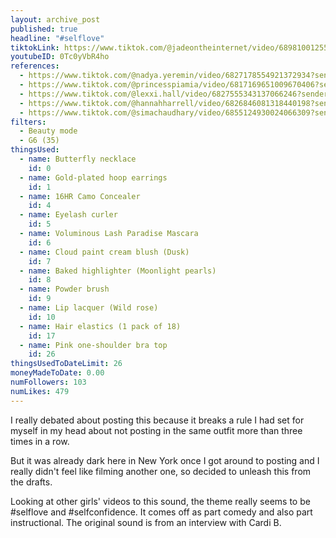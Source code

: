 ```yaml
---
layout: archive_post
published: true
headline: "#selflove"
tiktokLink: https://www.tiktok.com/@jadeontheinternet/video/6898100125508308230?sender_device=pc&sender_web_id=6891999718790268421&is_from_webapp=1
youtubeID: 0Tc0yVbR4ho
references:
  - https://www.tiktok.com/@nadya.yeremin/video/6827178554921372934?sender_device=pc&sender_web_id=6891999718790268421&is_from_webapp=1
  - https://www.tiktok.com/@princesspiamia/video/6817169651009670406?sender_device=pc&sender_web_id=6891999718790268421&is_from_webapp=1
  - https://www.tiktok.com/@lexxi.hall/video/6827555343137066246?sender_device=pc&sender_web_id=6891999718790268421&is_from_webapp=1
  - https://www.tiktok.com/@hannahharrell/video/6826846081318440198?sender_device=pc&sender_web_id=6891999718790268421&is_from_webapp=1
  - https://www.tiktok.com/@simachaudhary/video/6855124930024066309?sender_device=pc&sender_web_id=6891999718790268421&is_from_webapp=1
filters:
  - Beauty mode
  - G6 (35)
thingsUsed:
  - name: Butterfly necklace
    id: 0
  - name: Gold-plated hoop earrings
    id: 1
  - name: 16HR Camo Concealer
    id: 4
  - name: Eyelash curler
    id: 5
  - name: Voluminous Lash Paradise Mascara
    id: 6
  - name: Cloud paint cream blush (Dusk)
    id: 7
  - name: Baked highlighter (Moonlight pearls)
    id: 8
  - name: Powder brush
    id: 9
  - name: Lip lacquer (Wild rose)
    id: 10
  - name: Hair elastics (1 pack of 18)
    id: 17
  - name: Pink one-shoulder bra top
    id: 26
thingsUsedToDateLimit: 26
moneyMadeToDate: 0.00
numFollowers: 103
numLikes: 479
---
```


I really debated about posting this because it breaks a rule I had set for myself in my head about not posting in the same outfit more than three times in a row.

But it was already dark here in New York once I got around to posting and I really didn't feel like filming another one, so decided to unleash this from the drafts.

Looking at other girls' videos to this sound, the theme really seems to be #selflove and #selfconfidence. It comes off as part comedy and also part instructional. The original sound is from an interview with Cardi B.
